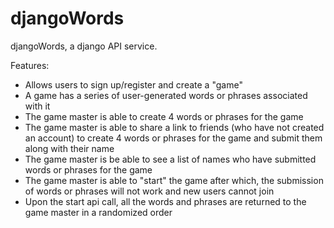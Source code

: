 # djangoWords

djangoWords, a django API service.

Features:

- Allows users to sign up/register and create a "game"
- A game has a series of user-generated words or phrases associated with it
- The game master is able to create 4 words or phrases for the game
- The game master is able to share a link to friends (who have not created an account) to create 4 words or phrases for the game and submit them along with their name
- The game master is be able to see a list of names who have submitted words or phrases for the game
- The game master is able to "start" the game after which, the submission of words or phrases will not work and new users cannot join
- Upon the start api call, all the words and phrases are returned to the game master in a randomized order

